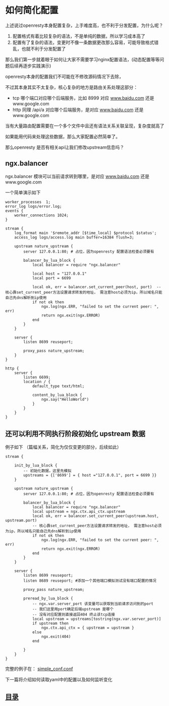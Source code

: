 # 如何简化配置

上述说过openresty本身配置复杂，上手难度高，也不利于分发配置，为什么呢？

1. 配置格式有着比较复杂的语法，不是单纯的数据，所以学习成本高了
2. 配置有了复杂的语法，变更时不像一条数据更改那么容易，可能导致格式错乱，也就不利于分发配置了

那么我们第一步就着眼于如何让大家不需要学习nginx配置语法，(动态配置等等问题后续再逐步实践演示)

openresty本身的配置我们不可能在不修改源码情况下去除，

不过其本身其实不太复杂，核心复杂的地方是路由关系处理这部分：
- tcp 哪个端口对应哪个后端服务，比如 8999 对应 www.baidu.com 还是www.google.com
- http  同理 /api/a 对应哪个后端服务，是对应 www.baidu.com 还是www.google.com

当有大量路由配置需要在一个多个文件中且还有语法关系关联呈现，复杂度就高了

如果能用代码来处理这些数据，那么大家配置必然简单了。

那么openresty 是否有相关api让我们修改upstream信息吗？

## ngx.balancer

ngx.balancer 模块可以当前请求转到哪里，是对应 www.baidu.com 还是www.google.com

一个简单演示如下

``` nginx
worker_processes  1;        
error_log logs/error.log;   
events {
    worker_connections 1024;
}

stream {
    log_format main '$remote_addr [$time_local] $protocol $status';  
    access_log logs/access.log main buffer=16384 flush=3;            

    upstream nature_upstream {
        server 127.0.0.1:80; # 占位，因为openresty 配置语法检查必须要有

        balancer_by_lua_block {
            local balancer = require "ngx.balancer"

            local host = "127.0.0.1"
            local port = 6699

            local ok, err = balancer.set_current_peer(host, port)  --核心靠set_current_peer方法设置请求转发的地址， 需注意host必须为ip，所以域名只能自己先dns解析到ip使用
            if not ok then
                ngx.log(ngx.ERR, "failed to set the current peer: ", err)
                return ngx.exit(ngx.ERROR)
            end
        }
    }

    server {
        listen 8699 reuseport;

        proxy_pass nature_upstream; 
    }
}

http {
    server {
        listen 6699;
        location / {
            default_type text/html;

            content_by_lua_block {
                ngx.say("HelloWorld")
            }
        }
    }
}
```

## 还可以利用不同执行阶段初始化 upstream 数据

例子如下 （篇幅关系，简化为仅仅变更的部分，后续如此）

``` nginx
stream {  

    init_by_lua_block {
        -- 初始化数据，这里先模拟
        upstreams = {['8699'] = { host ="127.0.0.1", port = 6699 }}
    }        

    upstream nature_upstream {
        server 127.0.0.1:80; # 占位，因为openresty 配置语法检查必须要有

        balancer_by_lua_block {
            local balancer = require "ngx.balancer"
            local upstream = ngx.ctx.api_ctx.upstream
            local ok, err = balancer.set_current_peer(upstream.host, upstream.port)
            -- 核心靠set_current_peer方法设置请求转发的地址， 需注意host必须为ip，所以域名只能自己先dns解析到ip使用
            if not ok then
                ngx.log(ngx.ERR, "failed to set the current peer: ", err)
                return ngx.exit(ngx.ERROR)
            end
        }
    }

    server {
        listen 8699 reuseport;
        listen 8689 reuseport; #添加一个其他端口模拟测试没有端口配置的情况

        proxy_pass nature_upstream; 

        preread_by_lua_block {
            -- ngx.var.server_port 该变量可以获取到当前请求访问到的port
            -- 我们这里用port确定后端upstream 是哪个
            -- 没有对应配置则直接返回404 终止该tcp连接
            local upstream = upstreams[tostring(ngx.var.server_port)]
            if upstream then
                ngx.ctx.api_ctx = { upstream = upstream }
            else
                ngx.exit(404)
            end
            
        }
    }
}
```

完整的例子在： [simple_conf.conf](https://github.com/fs7744/nature/blob/main/docs/demo/simple_conf.conf)

下一篇将介绍如何读取yaml中的配置以及如何监听变化

## [目录](https://fs7744.github.io/nature/)